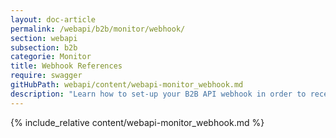 ```yaml
---
layout: doc-article
permalink: /webapi/b2b/monitor/webhook/
section: webapi
subsection: b2b
categorie: Monitor
title: Webhook References
require: swagger
gitHubPath: webapi/content/webapi-monitor_webhook.md
description: "Learn how to set-up your B2B API webhook in order to receive Monitor notifications."
---
```

{% include_relative content/webapi-monitor_webhook.md %}